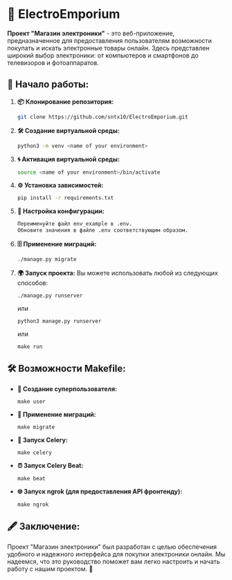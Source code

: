 # 🛒 **ElectroEmporium** 

**Проект "Магазин электроники"** - это веб-приложение, предназначенное для предоставления пользователям возможности покупать и искать электронные товары онлайн. Здесь представлен широкий выбор электроники: от компьютеров и смартфонов до телевизоров и фотоаппаратов.

## 🚀 **Начало работы:**

1. **📦 Клонирование репозитория:**
    ```bash
    git clone https://github.com/sntx10/ElectroEmporium.git
    ```

2. **🛠 Создание виртуальной среды:**
    ```bash
    python3 -m venv <name of your environment>
    ```

3. **🌀 Активация виртуальной среды:**
    ```bash
    source <name of your environment>/bin/activate
    ```

4. **⚙ Установка зависимостей:**
    ```bash
    pip install -r requirements.txt
    ```

5. **🔑 Настройка конфигурации:**
    ```bash
    Переименуйте файл env_example в .env.
    Обновите значения в файле .env соответствующим образом.
    ```

6. **🗄 Применение миграций:**
    ```bash
    ./manage.py migrate
    ```

7. **🌍 Запуск проекта:** Вы можете использовать любой из следующих способов:
    ```
    ./manage.py runserver
    ```
    или
    ```
    python3 manage.py runserver
    ```
    или
    ```
    make run
    ```

## 🛠 **Возможности Makefile:**

- **👤 Создание суперпользователя:**
    ```
    make user
    ```

- **🔧 Применение миграций:**
    ```
    make migrate
    ```

- **📡 Запуск Celery:**
    ```
    make celery
    ```

- **⏰ Запуск Celery Beat:**
    ```
    make beat
    ```

- **🌐 Запуск ngrok (для предоставления API фронтенду):**
    ```
    make ngrok
    ```

## 🖋 **Заключение:**

Проект "Магазин электроники" был разработан с целью обеспечения удобного и надежного интерфейса для покупки электроники онлайн. Мы надеемся, что это руководство поможет вам легко настроить и начать работу с нашим проектом. 🤝
